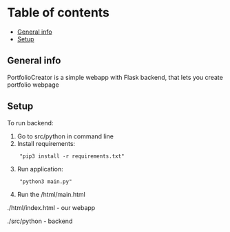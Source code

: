 
# Table of contents
* [General info](#general-info)
* [Setup](#setup)

## General info
PortfolioCreator is a simple webapp with Flask backend, that lets you create portfolio webpage

## Setup


To run backend:
1. Go to src/python in command line
2. Install requirements: 
```
	"pip3 install -r requirements.txt"
```
3. Run application:
```
	"python3 main.py"
```
4. Run the /html/main.html


./html/index.html - our webapp

./src/python - backend
